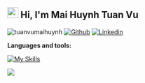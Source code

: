 <h2> <img src="https://media.giphy.com/media/hvRJCLFzcasrR4ia7z/giphy.gif" width="25px">  Hi, I'm Mai Huynh Tuan Vu </h2>

<p align="left">
   <img src="https://komarev.com/ghpvc/?username=raus98" alt="tuanvumaihuynh"/>
   <a href="https://github.com/tuanvumaihuynh"><img src="https://img.shields.io/badge/Github--_.svg?style=social&logo=github" alt="Github"></a>
   <a href="https://www.linkedin.com/in/tuanvumaihuynh/"><img src="https://img.shields.io/badge/Linkedin--_.svg?style=social&logo=linkedin" alt="Linkedin"></a>
</p>


**Languages and tools:**

[![My Skills](https://skillicons.dev/icons?i=go,python,vue,ts,postgres,linux,docker)](https://skillicons.dev)

<img src= "https://github-readme-stats.vercel.app/api?username=tuanvumaihuynh&&show_icons=true&title_color=333&icon_color=bb2acf&text_color=444">
